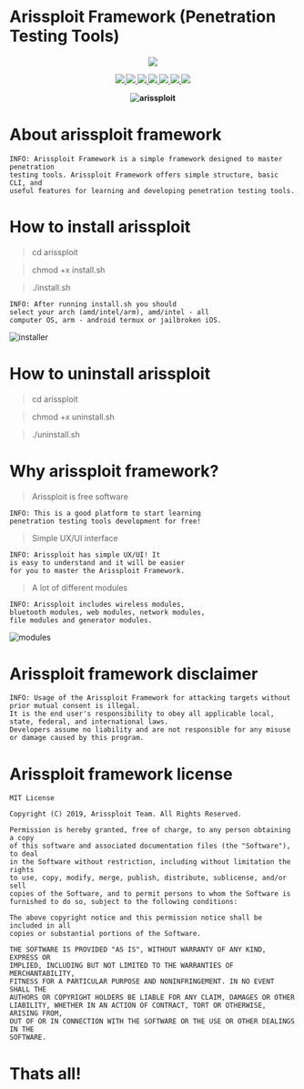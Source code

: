 # Arissploit Framework (Penetration Testing Tools)
        
<h4 align="center"><img src="https://user-images.githubusercontent.com/43011806/57065407-f66fd680-6cd1-11e9-9f72-5eba1b123cec.jpeg">
              
<p align="center">
  <a href="http://entynetproject.simplesite.com/">
    <img src="https://img.shields.io/badge/entynetproject-Ivan%20Nikolsky-blue.svg">
  </a> 
  <a href="https://github.com/entynetproject/arissploit/releases">
    <img src="https://img.shields.io/github/release/entynetproject/arissploit.svg">
  </a>
  <a href="https://wikipedia.org/wiki/Python_(programming_language)">
    <img src="https://img.shields.io/badge/language-python-blue.svg">
 </a>
  <a href="https://github.com/entynetproject/arissploit">
    <img src="https://img.shields.io/badge/modules-24-red.svg">
 </a>
  <a href="https://github.com/entynetproject/arissploit/issues?q=is%3Aissue+is%3Aclosed">
      <img src="https://img.shields.io/github/issues/entynetproject/arissploit.svg">
  </a>
  <a href="https://github.com/entynetproject/arissploit/wiki">
      <img src="https://img.shields.io/badge/wiki%20-arissploit-lightgrey.svg">
 </a>
  <a href="https://twitter.com/arissploit">
    <img src="https://img.shields.io/badge/twitter-arissploit-blue.svg">
 </a>
</p>

![arissploit](https://user-images.githubusercontent.com/54115104/68434631-81261680-01ca-11ea-92e8-1b6c2f92df36.png)

# About arissploit framework

    INFO: Arissploit Framework is a simple framework designed to master penetration 
    testing tools. Arissploit Framework offers simple structure, basic CLI, and 
    useful features for learning and developing penetration testing tools.

# How to install arissploit

> cd arissploit

> chmod +x install.sh

> ./install.sh

    INFO: After running install.sh you should
    select your arch (amd/intel/arm), amd/intel - all 
    computer OS, arm - android termux or jailbroken iOS.
    
![installer](https://user-images.githubusercontent.com/54115104/66913212-df713680-f01c-11e9-9311-c62ad4508333.png)

# How to uninstall arissploit

> cd arissploit

> chmod +x uninstall.sh

> ./uninstall.sh

# Why arissploit framework?

> Arissploit is free software

    INFO: This is a good platform to start learning 
    penetration testing tools development for free!
    
> Simple UX/UI interface

    INFO: Arissploit has simple UX/UI! It 
    is easy to understand and it will be easier 
    for you to master the Arissploit Framework.
    
> A lot of different modules

    INFO: Arissploit includes wireless modules,
    bluetooth modules, web modules, network modules, 
    file modules and generator modules.
    
![modules](https://user-images.githubusercontent.com/54115104/66274002-a13c8000-e882-11e9-8d4e-5afd57af8776.png)
    
# Arissploit framework disclaimer

    INFO: Usage of the Arissploit Framework for attacking targets without prior mutual consent is illegal. 
    It is the end user's responsibility to obey all applicable local, state, federal, and international laws. 
    Developers assume no liability and are not responsible for any misuse or damage caused by this program.
    
# Arissploit framework license

    MIT License

    Copyright (C) 2019, Arissploit Team. All Rights Reserved.

    Permission is hereby granted, free of charge, to any person obtaining a copy
    of this software and associated documentation files (the "Software"), to deal
    in the Software without restriction, including without limitation the rights
    to use, copy, modify, merge, publish, distribute, sublicense, and/or sell
    copies of the Software, and to permit persons to whom the Software is
    furnished to do so, subject to the following conditions:

    The above copyright notice and this permission notice shall be included in all
    copies or substantial portions of the Software.

    THE SOFTWARE IS PROVIDED "AS IS", WITHOUT WARRANTY OF ANY KIND, EXPRESS OR
    IMPLIED, INCLUDING BUT NOT LIMITED TO THE WARRANTIES OF MERCHANTABILITY,
    FITNESS FOR A PARTICULAR PURPOSE AND NONINFRINGEMENT. IN NO EVENT SHALL THE
    AUTHORS OR COPYRIGHT HOLDERS BE LIABLE FOR ANY CLAIM, DAMAGES OR OTHER
    LIABILITY, WHETHER IN AN ACTION OF CONTRACT, TORT OR OTHERWISE, ARISING FROM,
    OUT OF OR IN CONNECTION WITH THE SOFTWARE OR THE USE OR OTHER DEALINGS IN THE
    SOFTWARE.

# Thats all!
